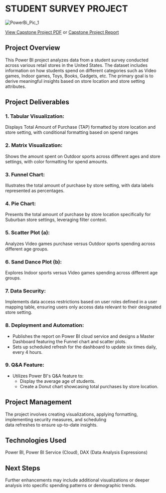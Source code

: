 # STUDENT SURVEY PROJECT

![PowerBi_Pic_1](https://github.com/10-kp/student_survey/assets/70857174/aacde231-7398-48f7-b647-ce43dd64d1e0)

[View Capstone Project PDF](Capstone%20Project.pdf) or [Capstone Project Report](/PowerBI/Capstone_Project.pbix)

## Project Overview

This Power BI project analyzes data from a student survey conducted across various retail stores in the United States. The dataset includes information on how students spend on different categories such as Video games, Indoor games, Toys, Books, Gadgets, etc. The primary goal is to derive meaningful insights based on store location and store setting attributes.

## Project Deliverables

### 1. Tabular Visualization:

Displays Total Amount of Purchase (TAP) formatted by store location and store setting, with conditional formatting based on spend ranges

### 2. Matrix Visualization:

Shows the amount spent on Outdoor sports across different ages and store settings, with color formatting for spend   amounts.

### 3. Funnel Chart:

Illustrates the total amount of purchase by store setting, with data labels represented as percentages.

### 4. Pie Chart:

Presents the total amount of purchase by store location specifically for Suburban store settings, leveraging filter     context.

### 5. Scatter Plot (a):

Analyzes Video games purchase versus Outdoor sports spending across different age groups.

### 6. Sand Dance Plot (b):

Explores Indoor sports versus Video games spending across different age groups.

### 7. Data Security:

Implements data access restrictions based on user roles defined in a user mapping table, ensuring users only access data relevant to their designated store setting.

### 8. Deployment and Automation:

- Publishes the report on Power BI cloud service and designs a Master Dashboard featuring the Funnel chart and scatter
  plots.
- Sets up scheduled refresh for the dashboard to update six times daily, every 4 hours.

### 9. Q&A Feature:

- Utilizes Power BI's Q&A feature to:
  - Display the average age of students.
  - Create a Donut chart showcasing total purchases by store location.

## Project Management

The project involves creating visualizations, applying formatting, implementing security measures, and scheduling    
data refreshes to ensure up-to-date insights.

## Technologies Used

Power BI, Power BI Service (Cloud), DAX (Data Analysis Expressions)

## Next Steps

Further enhancements may include additional visualizations or deeper analysis into specific spending patterns or       demographic trends.

